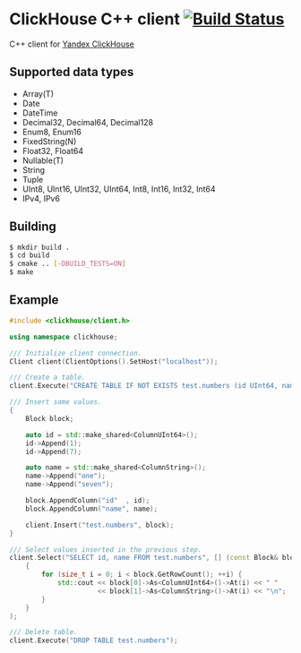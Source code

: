ClickHouse C++ client [![Build Status](https://travis-ci.org/ClickHouse/clickhouse-cpp.svg?branch=master)](https://travis-ci.org/ClickHouse/clickhouse-cpp)
=====

C++ client for [Yandex ClickHouse](https://clickhouse.yandex/)

## Supported data types

* Array(T)
* Date
* DateTime
* Decimal32, Decimal64, Decimal128
* Enum8, Enum16
* FixedString(N)
* Float32, Float64
* Nullable(T)
* String
* Tuple
* UInt8, UInt16, UInt32, UInt64, Int8, Int16, Int32, Int64
* IPv4, IPv6

## Building

```sh
$ mkdir build .
$ cd build
$ cmake .. [-DBUILD_TESTS=ON]
$ make
```

## Example

```cpp
#include <clickhouse/client.h>

using namespace clickhouse;

/// Initialize client connection.
Client client(ClientOptions().SetHost("localhost"));

/// Create a table.
client.Execute("CREATE TABLE IF NOT EXISTS test.numbers (id UInt64, name String) ENGINE = Memory");

/// Insert some values.
{
    Block block;

    auto id = std::make_shared<ColumnUInt64>();
    id->Append(1);
    id->Append(7);

    auto name = std::make_shared<ColumnString>();
    name->Append("one");
    name->Append("seven");

    block.AppendColumn("id"  , id);
    block.AppendColumn("name", name);

    client.Insert("test.numbers", block);
}

/// Select values inserted in the previous step.
client.Select("SELECT id, name FROM test.numbers", [] (const Block& block)
    {
        for (size_t i = 0; i < block.GetRowCount(); ++i) {
            std::cout << block[0]->As<ColumnUInt64>()->At(i) << " "
                      << block[1]->As<ColumnString>()->At(i) << "\n";
        }
    }
);

/// Delete table.
client.Execute("DROP TABLE test.numbers");
```

